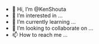 - 👋 Hi, I’m @KenShouta
- 👀 I’m interested in ...
- 🌱 I’m currently learning ...
- 💞️ I’m looking to collaborate on ...
- 📫 How to reach me ...

<!---
KenShouta/KenShouta is a ✨ special ✨ repository because its `README.md` (this file) appears on your GitHub profile.
You can click the Preview link to take a look at your changes.
--->
